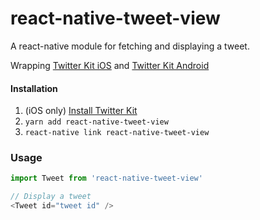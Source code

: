 # react-native-tweet-view

A react-native module for fetching and displaying a tweet.

Wrapping [Twitter Kit iOS](https://github.com/twitter/twitter-kit-ios) and [Twitter Kit Android](https://github.com/twitter/twitter-kit-android)

#### Installation

1. (iOS only) [Install Twitter Kit](https://github.com/twitter/twitter-kit-ios/wiki/Installation)
2. `yarn add react-native-tweet-view`
3. `react-native link react-native-tweet-view`

### Usage

```javascript
import Tweet from 'react-native-tweet-view'

// Display a tweet
<Tweet id="tweet id" />
